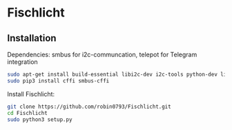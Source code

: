 # Fischlicht

## Installation
Dependencies:
smbus for i2c-communcation, telepot for Telegram integration 
```bash
sudo apt-get install build-essential libi2c-dev i2c-tools python-dev libffi-dev telepot
sudo pip3 install cffi smbus-cffi
```
Install Fischlicht:
```bash
git clone https://github.com/robin0793/Fischlicht.git
cd Fischlicht
sudo python3 setup.py
```

